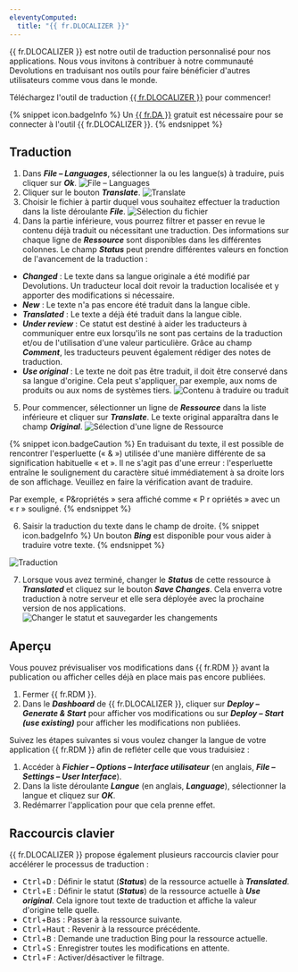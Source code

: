 ```yaml
---
eleventyComputed:
  title: "{{ fr.DLOCALIZER }}"
---
```

{{ fr.DLOCALIZER }} est notre outil de traduction personnalisé pour nos applications. Nous vous invitons à contribuer à notre communauté Devolutions en traduisant nos outils pour faire bénéficier d'autres utilisateurs comme vous dans le monde.

Téléchargez l'outil de traduction [{{ fr.DLOCALIZER }}](https://devolutions.net/fr/localizer) pour commencer!

{% snippet icon.badgeInfo %}
Un [{{ fr.DA }}](/fr/cloud/devolutions-account/create-devolutions-account/) gratuit est nécessaire pour se connecter à l'outil {{ fr.DLOCALIZER }}.
{% endsnippet %}

## Traduction

1. Dans ***File – Languages***, sélectionner la ou les langue(s) à traduire, puis cliquer sur ***Ok***.
![File – Languages](https://cdnweb.devolutions.net/docs/fr/rdm/windows/RDMWin2062.png)
1. Cliquer sur le bouton ***Translate***.
![Translate](https://cdnweb.devolutions.net/docs/fr/rdm/windows/RDMWin2063.png)
1. Choisir le fichier à partir duquel vous souhaitez effectuer la traduction dans la liste déroulante ***File***.
![Sélection du fichier](https://cdnweb.devolutions.net/docs/fr/rdm/windows/RDMWin2064.png)
1. Dans la partie inférieure, vous pourrez filtrer et passer en revue le contenu déjà traduit ou nécessitant une traduction. Des informations sur chaque ligne de ***Ressource*** sont disponibles dans les différentes colonnes. Le champ ***Status*** peut prendre différentes valeurs en fonction de l'avancement de la traduction :

* ***Changed*** : Le texte dans sa langue originale a été modifié par Devolutions. Un traducteur local doit revoir la traduction localisée et y apporter des modifications si nécessaire.
* ***New*** : Le texte n'a pas encore été traduit dans la langue cible.
* ***Translated*** : Le texte a déjà été traduit dans la langue cible.
* ***Under review*** : Ce statut est destiné à aider les traducteurs à communiquer entre eux lorsqu'ils ne sont pas certains de la traduction et/ou de l'utilisation d'une valeur particulière. Grâce au champ ***Comment***, les traducteurs peuvent également rédiger des notes de traduction.
* ***Use original*** : Le texte ne doit pas être traduit, il doit être conservé dans sa langue d'origine. Cela peut s'appliquer, par exemple, aux noms de produits ou aux noms de systèmes tiers.
![Contenu à traduire ou traduit](https://cdnweb.devolutions.net/docs/fr/rdm/windows/RDMWin2065.png)

5. Pour commencer, sélectionner un ligne de ***Ressource*** dans la liste inférieure et cliquer sur ***Translate***. Le texte original apparaîtra dans le champ ***Original***.
![Sélection d'une ligne de Ressource](https://cdnweb.devolutions.net/docs/fr/rdm/windows/RDMWin2066.png)

{% snippet icon.badgeCaution %}
En traduisant du texte, il est possible de rencontrer l'esperluette (« & ») utilisée d'une manière différente de sa signification habituelle « et ». Il ne s'agit pas d'une erreur : l'esperluette entraîne le soulignement du caractère situé immédiatement à sa droite lors de son affichage. Veuillez en faire la vérification avant de traduire.

Par exemple, « P&ropriétés » sera affiché comme « P r opriétés » avec un « r » souligné.
{% endsnippet %}


6. Saisir la traduction du texte dans le champ de droite.
{% snippet icon.badgeInfo %}
Un bouton ***Bing*** est disponible pour vous aider à traduire votre texte.
{% endsnippet %}

![Traduction](https://cdnweb.devolutions.net/docs/fr/rdm/windows/RDMWin2067.png)

7. Lorsque vous avez terminé, changer le ***Status*** de cette ressource à ***Translated*** et cliquez sur le bouton ***Save Changes***. Cela enverra votre traduction à notre serveur et elle sera déployée avec la prochaine version de nos applications.
![Changer le statut et sauvegarder les changements](https://cdnweb.devolutions.net/docs/fr/rdm/windows/RDMWin2068.png)

## Aperçu

Vous pouvez prévisualiser vos modifications dans {{ fr.RDM }} avant la publication ou afficher celles déjà en place mais pas encore publiées.

1. Fermer {{ fr.RDM }}.
1. Dans le ***Dashboard*** de {{ fr.DLOCALIZER }}, cliquer sur ***Deploy – Generate & Start*** pour afficher vos modifications ou sur ***Deploy – Start (use existing)*** pour afficher les modifications non publiées.

Suivez les étapes suivantes si vous voulez changer la langue de votre application {{ fr.RDM }} afin de refléter celle que vous traduisiez :

1. Accéder à ***Fichier – Options – Interface utilisateur*** (en anglais, ***File – Settings – User Interface***).
1. Dans la liste déroulante ***Langue*** (en anglais, ***Language***), sélectionner la langue et cliquez sur ***OK***.
1. Redémarrer l'application pour que cela prenne effet.

## Raccourcis clavier

{{ fr.DLOCALIZER }} propose également plusieurs raccourcis clavier pour accélérer le processus de traduction :

* <kbd>Ctrl</kbd>+<kbd>D</kbd> : Définir le statut (***Status***) de la ressource actuelle à ***Translated***.
* <kbd>Ctrl</kbd>+<kbd>E</kbd> : Définir le statut (***Status***) de la ressource actuelle à ***Use original***. Cela ignore tout texte de traduction et affiche la valeur d'origine telle quelle.
* <kbd>Ctrl</kbd>+<kbd>Bas</kbd> : Passer à la ressource suivante.
* <kbd>Ctrl</kbd>+<kbd>Haut</kbd> : Revenir à la ressource précédente.
* <kbd>Ctrl</kbd>+<kbd>B</kbd> : Demande une traduction Bing pour la ressource actuelle.
* <kbd>Ctrl</kbd>+<kbd>S</kbd> : Enregistrer toutes les modifications en attente.
* <kbd>Ctrl</kbd>+<kbd>F</kbd> : Activer/désactiver le filtrage.
